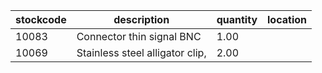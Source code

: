 |stockcode|description|quantity|location|
|---------|-----------|--------|--------|
|10083|Connector thin signal BNC|1.00||
|10069|Stainless steel alligator clip,|2.00||
